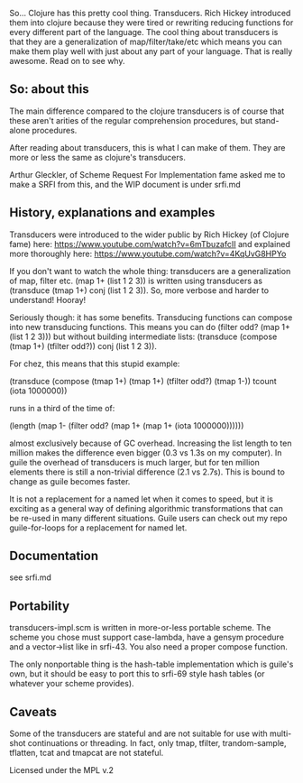 So... Clojure has this pretty cool thing. Transducers. Rich Hickey introduced them into clojure because they were tired or rewriting reducing functions for every different part of the language. The cool thing about transducers is that they are a generalization of map/filter/take/etc which means you can make them play well with just about any part of your language. That is really awesome. Read on to see why.


## So: about this

The main difference compared to the clojure transducers is of course that these aren't arities of the regular comprehension procedures, but stand-alone procedures.

After reading about transducers, this is what I can make of them. They are more or less the same as clojure's transducers.

Arthur Gleckler, of Scheme Request For Implementation fame asked me to make a SRFI from this, and the WIP document is under srfi.md

## History, explanations and examples

Transducers were introduced to the wider public by Rich Hickey (of Clojure fame) here: https://www.youtube.com/watch?v=6mTbuzafcII and explained more thoroughly here: https://www.youtube.com/watch?v=4KqUvG8HPYo

If you don't want to watch the whole thing: transducers are a generalization of map, filter etc. (map 1+ (list 1 2 3)) is written using transducers as (transduce (tmap 1+) conj (list 1 2 3)). So, more verbose and harder to understand! Hooray!

Seriously though:  it has some benefits. Transducing functions can compose into new transducing functions. This means you can do (filter odd? (map 1+ (list 1 2 3))) but without building intermediate lists: (transduce (compose (tmap 1+) (tfilter odd?)) conj (list 1 2 3)).

For chez, this means that this stupid example:

(transduce (compose (tmap 1+) (tmap 1+) (tfilter odd?) (tmap 1-)) tcount (iota 1000000))

runs in a third of the time of:

(length (map 1- (filter odd? (map  1+ (map 1+ (iota 1000000))))))

almost exclusively because of GC overhead. Increasing the list length to ten million makes the difference even bigger (0.3 vs 1.3s on my computer). In guile the overhead of transducers is much larger, but for ten million elements there is still a non-trivial difference (2.1 vs 2.7s). This is bound to change as guile becomes faster.

It is not a replacement for a named let when it comes to speed, but it is exciting as a general way of defining algorithmic transformations that can be re-used in many different situations. Guile users can check out my repo guile-for-loops for a replacement for named let.


## Documentation

see srfi.md


## Portability

transducers-impl.scm is written in more-or-less portable scheme. The scheme you chose must support case-lambda,  have a gensym procedure and a vector->list like in srfi-43. You also need a proper compose function. 

The only nonportable thing is the hash-table implementation which is guile's own, but it should be easy to port this to srfi-69 style hash tables (or whatever your scheme provides).

## Caveats

Some of the transducers are stateful and are not suitable for use with multi-shot continuations or threading. In fact, only tmap, tfilter, trandom-sample, tflatten, tcat and tmapcat are not stateful.

Licensed under the MPL v.2

